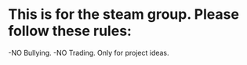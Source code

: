 # This is for the steam group. Please follow these rules:
-NO Bullying.
-NO Trading. Only for project ideas.
